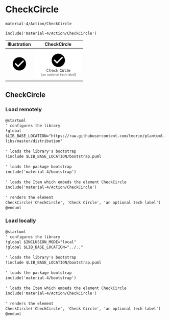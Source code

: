 # CheckCircle


```text
material-4/Action/CheckCircle
```

```text
include('material-4/Action/CheckCircle')
```



| Illustration | CheckCircle |
| :---: | :---: |
| ![illustration for Illustration](../../material-4/Action/CheckCircle.png) | ![illustration for CheckCircle](../../material-4/Action/CheckCircle.Local.png) |




## CheckCircle

### Load remotely
```plantuml
@startuml
' configures the library
!global $LIB_BASE_LOCATION="https://raw.githubusercontent.com/tmorin/plantuml-libs/master/distribution"

' loads the library's bootstrap
!include $LIB_BASE_LOCATION/bootstrap.puml

' loads the package bootstrap
include('material-4/bootstrap')

' loads the Item which embeds the element CheckCircle
include('material-4/Action/CheckCircle')

' renders the element
CheckCircle('CheckCircle', 'Check Circle', 'an optional tech label')
@enduml
```

### Load locally
```plantuml
@startuml
' configures the library
!global $INCLUSION_MODE="local"
!global $LIB_BASE_LOCATION="../.."

' loads the library's bootstrap
!include $LIB_BASE_LOCATION/bootstrap.puml

' loads the package bootstrap
include('material-4/bootstrap')

' loads the Item which embeds the element CheckCircle
include('material-4/Action/CheckCircle')

' renders the element
CheckCircle('CheckCircle', 'Check Circle', 'an optional tech label')
@enduml
```

